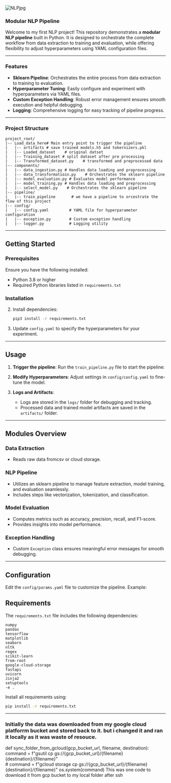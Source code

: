 
![NLPjpg](https://github.com/user-attachments/assets/32f4805f-8e35-4a1d-97b1-98ced9f9ddb8)




### Modular NLP Pipeline

Welcome to my first NLP project! This repository demonstrates a **modular NLP pipeline** built in Python. It is designed to orchestrate the complete workflow from data extraction to training and evaluation, while offering flexibility to adjust hyperparameters using YAML configuration files.

---

### Features

- **Sklearn Pipeline**: Orchestrates the entire process from data extraction to training to evaluation.
- **Hyperparameter Tuning**: Easily configure and experiment with hyperparameters via YAML files.
- **Custom Exception Handling**: Robust error management ensures smooth execution and helpful debugging.
- **Logging**: Comprehensive logging for easy tracking of pipeline progress.

---

### Project Structure

```
project_root/
|-- Load_data_here# Main entry point to trigger the pipeline
|   |-- artifacts # save trained models.h5 and tokernizers.pkl
|   |-- Loaded_dataset    # original datset
|   |-- Training_dataset # split dataset after pre processing
|   |-- Transformed_dataset.py    # transformed and preprocessed data
|-- components/
|   |-- data_ingestion.py # Handles data loading and preprocessing
|   |-- data_transformatioin.py    # Orchestrates the sklearn pipeline
|   |-- model_evaluation.py # Evaluates model performance
|   |-- model_training.py # Handles data loading and preprocessing
|   |-- select_model.py    # Orchestrates the sklearn pipeline
|-- pipeline/
|   |-- train_pipeline       # we have a pipeline to orcestrate the flow of this project
|-- config/
|   |-- config.yaml         # YAML file for hyperparameter configuration
|   |-- exception.py        # Custom exception handling
|   |-- logger.py           # Logging utility
```

---

## Getting Started

### Prerequisites

Ensure you have the following installed:

- Python 3.8 or higher
- Required Python libraries listed in `requirements.txt`

### Installation



2. Install dependencies:

   ```bash
   pip3 install -r requirements.txt
   ```

3. Update `config.yaml` to specify the hyperparameters for your experiment.

---

## Usage

1. **Trigger the pipeline**:
   Run the `train_pipeline.py` file to start the pipeline:


2. **Modify Hyperparameters**:
   Adjust settings in `config/config.yaml` to fine-tune the model.

3. **Logs and Artifacts**:

   - Logs are stored in the `logs/` folder for debugging and tracking.
   - Processed data and trained model artifacts are saved in the `artifacts/` folder.

---

## Modules Overview

### Data Extraction

- Reads raw data fromcsv or cloud storage.

### NLP Pipeline

- Utilizes an sklearn pipeline to manage feature extraction, model training, and evaluation seamlessly.
- Includes steps like vectorization, tokenization, and classification.

### Model Evaluation

- Computes metrics such as accuracy, precision, recall, and F1-score.
- Provides insights into model performance.

### Exception Handling

- Custom `Exception` class ensures meaningful error messages for smooth debugging.

---

## Configuration

Edit the `config/params.yaml` file to customize the pipeline. Example:




## Requirements

The `requirements.txt` file includes the following dependencies:

```
numpy
pandas
tensorflow
matplotlib
seaborn
nltk
regex
scikit-learn
from-root
google-cloud-storage
fastapi
uvicorn
Jinja2
setuptools
-e .
```

Install all requirements using:

```bash
pip install -r requirements.txt
```

---

### Initially the data was downloaded from my google cloud platforrm  bucket and stored back to it. but i changed it and ran it locally as it was waste of resouce. 
def sync_folder_from_gcloud(gcp_bucket_url, filename, destination):
        command = f"gsutil cp gs://{gcp_bucket_url}/{filename} {destination}/{filename}"        
        # command = f"gcloud storage cp gs://{gcp_bucket_url}/{filename} {destination}/{filename}"
        os.system(command)  This was one code to download it from gcp bucket to my local folder after ssh
        
